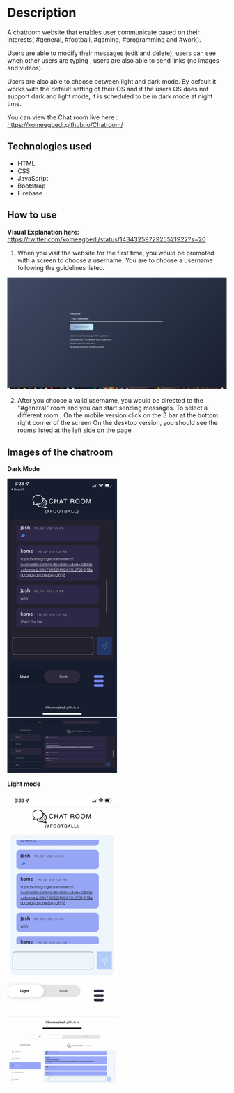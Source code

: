 # Description

   A chatroom website that enables user communicate based on their interests( #general, #football, #gaming, #programming and #work). 
   
   Users are able to modify their messages (edit and delete), users can see when  other users are typing , users are also able to send links (no images and videos). 

   Users are also able to choose between light and dark mode. By default it works with the default setting of their OS and if the users OS does not support dark and light mode, it is scheduled to be in dark mode at night time.

   You can view the Chat room live here : https://komeegbedi.github.io/Chatroom/
   
   
## Technologies used

 - HTML
 - CSS
 - JavaScript
 - Bootstrap
 - Firebase

 ##  How to use 
 
 **Visual Explanation here:** https://twitter.com/komeegbedi/status/1434325972925521922?s=20
 

 1. When you visit the website for the first time, you would be promoted with a screen to choose a username. You are to choose a username following the guidelines listed.
 <img src="login.PNG" alt="Login Screen in Dark Mode">
 
  2. After you choose a valid username, you would be directed to the "#general" room and you can start sending messages. 
      To select a different room , 
      On the mobile version click on the 3 bar at the bottom right corner of the screen 
      On the desktop version, you should see the rooms listed at the left side on the page


   ## Images of the chatroom

   **Dark Mode**

   <img src="mobile-dark.PNG" width="50%" alt="Mobile Version - Dark Mode">  <img src="desktop.PNG" width="50%" alt="Desktop Version - Dark Mode">

   **Light mode**

   <img src= "mobile-light.PNG" width="50%" alt="Mobile Version - Light Mode">  <img src="desktop-light.PNG " width="50%" alt="Desktop Version - Light Mode">

